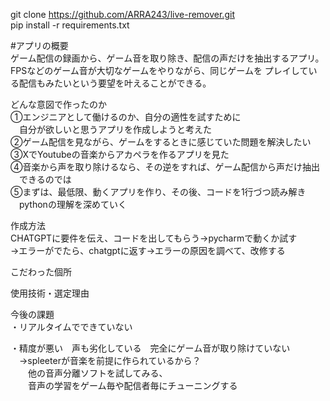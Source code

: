git clone https://github.com/ARRA243/live-remover.git  
pip install -r requirements.txt


#アプリの概要  
ゲーム配信の録画から、ゲーム音を取り除き、配信の声だけを抽出するアプリ。  
FPSなどのゲーム音が大切なゲームをやりながら、同じゲームを
プレイしている配信もみたいという要望を叶えることができる。

どんな意図で作ったのか  
 ①エンジニアとして働けるのか、自分の適性を試すために  
　自分が欲しいと思うアプリを作成しようと考えた  
 ②ゲーム配信を見ながら、ゲームをするときに感じていた問題を解決したい  
 ③XでYoutubeの音楽からアカペラを作るアプリを見た  
 ④音楽から声を取り除けるなら、その逆をすれば、ゲーム配信から声だけ抽出  
　できるのでは  
 ⑤まずは、最低限、動くアプリを作り、その後、コードを1行づつ読み解き  
　pythonの理解を深めていく  

作成方法  
CHATGPTに要件を伝え、コードを出してもらう→pycharmで動くか試す  
→エラーがでたら、chatgptに返す→エラーの原因を調べて、改修する  

こだわった個所  

使用技術・選定理由  

今後の課題  
・リアルタイムでできていない 


・精度が悪い　声も劣化している　完全にゲーム音が取り除けていない  
　→spleeterが音楽を前提に作られているから？  
　　他の音声分離ソフトを試してみる、  
　　音声の学習をゲーム毎や配信者毎にチューニングする  
